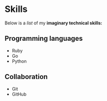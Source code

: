 # Skills

Below is a *list* of my **imaginary technical skills:**

## Programming languages
* Ruby
* Go
* Python

## Collaboration
* Git
* GitHub
